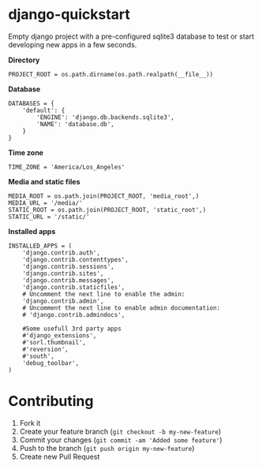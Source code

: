django-quickstart
=================

Empty django project with a pre-configured sqlite3 database to test or start 
developing new apps in a few seconds.


**Directory**
    
    PROJECT_ROOT = os.path.dirname(os.path.realpath(__file__))

**Database**

    DATABASES = {
        'default': {
            'ENGINE': 'django.db.backends.sqlite3',
            'NAME': 'database.db',
        }
    }



**Time zone**

    TIME_ZONE = 'America/Los_Angeles'


**Media and static files**

    MEDIA_ROOT = os.path.join(PROJECT_ROOT, 'media_root',)
    MEDIA_URL = '/media/'
    STATIC_ROOT = os.path.join(PROJECT_ROOT, 'static_root',)
    STATIC_URL = '/static/'

**Installed apps**

    INSTALLED_APPS = (
        'django.contrib.auth',
        'django.contrib.contenttypes',
        'django.contrib.sessions',
        'django.contrib.sites',
        'django.contrib.messages',
        'django.contrib.staticfiles',
        # Uncomment the next line to enable the admin:
        'django.contrib.admin',
        # Uncomment the next line to enable admin documentation:
        # 'django.contrib.admindocs',

        #Some usefull 3rd party apps
        #'django_extensions',
        #'sorl.thumbnail',
        #'reversion',
        #'south',
        'debug_toolbar',
    )


Contributing
============

1. Fork it
2. Create your feature branch (`git checkout -b my-new-feature`)
3. Commit your changes (`git commit -am 'Added some feature'`)
4. Push to the branch (`git push origin my-new-feature`)
5. Create new Pull Request
